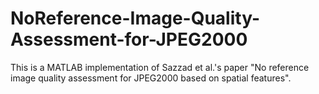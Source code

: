 # NoReference-Image-Quality-Assessment-for-JPEG2000
This is a MATLAB implementation of Sazzad et al.'s paper "No reference image quality assessment for JPEG2000 based on spatial features".
